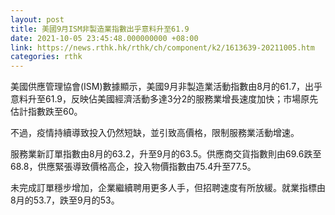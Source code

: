 ```yaml
---
layout: post
title: 美國9月ISM非製造業指數出乎意料升至61.9
date: 2021-10-05 23:45:48.000000000 +08:00
link: https://news.rthk.hk/rthk/ch/component/k2/1613639-20211005.htm
categories: rthk
---
```


美國供應管理協會(ISM)數據顯示，美國9月非製造業活動指數由8月的61.7，出乎意料升至61.9，反映佔美國經濟活動多達3分2的服務業增長速度加快；市場原先估計指數跌至60。

不過，疫情持續導致投入仍然短缺，並引致高價格，限制服務業活動增速。

服務業新訂單指數由8月的63.2，升至9月的63.5。供應商交貨指數則由69.6跌至68.8，供應緊張導致價格高企，投入物價指數由75.4升至77.5。

未完成訂單穩步增加，企業繼續聘用更多人手，但招聘速度有所放緩。就業指標由8月的53.7，跌至9月的53。
